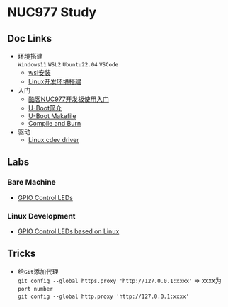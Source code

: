 # NUC977 Study #
## Doc Links ##  
- 环境搭建  
  `Windows11` `WSL2` `Ubuntu22.04` `VSCode` 
  - [wsl安装](https://github.com/Cocoson23/NUC977/blob/master/Notes/00-WSL-Ubuntu%E6%90%AD%E5%BB%BA.md)
  - [Linux开发环境搭建](https://github.com/Cocoson23/NUC977/blob/master/Notes/02-BuildLinuxEnv.md)
- 入门  
  - [酷客NUC977开发板使用入门](https://github.com/Cocoson23/NUC977/blob/master/Notes/01-Start.md)  
  - [U-Boot简介](https://github.com/Cocoson23/NUC977/blob/master/Notes/03-U-Boot.md)  
  - [U-Boot Makefile](https://github.com/Cocoson23/NUC977/blob/master/Notes/04-U-Boot-Makefile.md)  
  - [Compile and Burn](https://github.com/Cocoson23/NUC977/blob/master/Notes/05-Compile%26Burn.md)
- 驱动  
  - [Linux cdev driver](https://github.com/Cocoson23/NUC977/blob/master/Notes/06-Linux%E5%AD%97%E7%AC%A6%E8%AE%BE%E5%A4%87%E9%A9%B1%E5%8A%A8.md)  
## Labs ##
### Bare Machine ###  
- [GPIO Control LEDs](https://github.com/Cocoson23/NUC977/tree/master/Code/Bare%20Machine/01-GPIOLED)
### Linux Development ###  
- [GPIO Control LEDs based on Linux](https://github.com/Cocoson23/NUC977/tree/master/Code/LinuxDevelopment/LED)  
## Tricks ##
- 给`Git`添加代理  
  `git config --global https.proxy 'http://127.0.0.1:xxxx'` => xxxx为`port number`  
  `git config --global http.proxy 'http://127.0.0.1:xxxx'`
